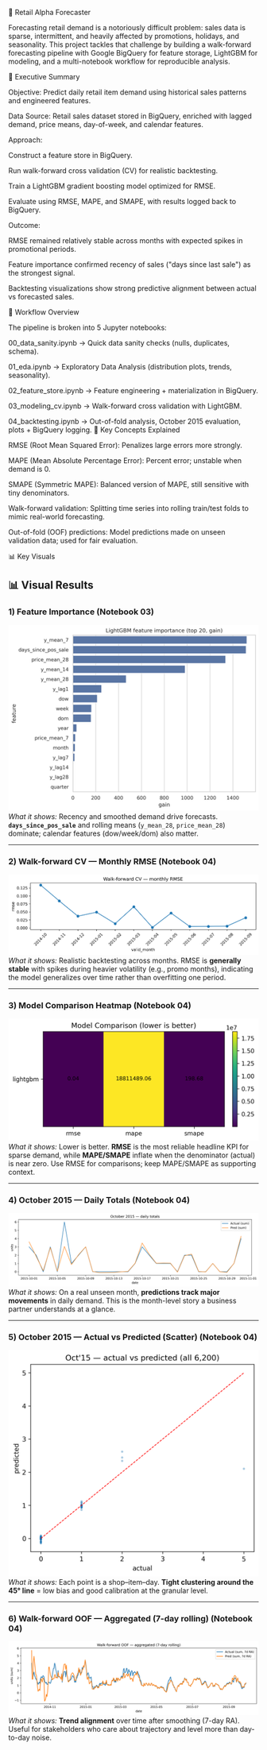 🛒 Retail Alpha Forecaster

Forecasting retail demand is a notoriously difficult problem: sales data is sparse, intermittent, and heavily affected by promotions, holidays, and seasonality.
This project tackles that challenge by building a walk-forward forecasting pipeline with Google BigQuery for feature storage, LightGBM for modeling, and a multi-notebook workflow for reproducible analysis.

🚀 Executive Summary

Objective: Predict daily retail item demand using historical sales patterns and engineered features.

Data Source: Retail sales dataset stored in BigQuery, enriched with lagged demand, price means, day-of-week, and calendar features.

Approach:

Construct a feature store in BigQuery.

Run walk-forward cross validation (CV) for realistic backtesting.

Train a LightGBM gradient boosting model optimized for RMSE.

Evaluate using RMSE, MAPE, and SMAPE, with results logged back to BigQuery.

Outcome:

RMSE remained relatively stable across months with expected spikes in promotional periods.

Feature importance confirmed recency of sales ("days since last sale") as the strongest signal.

Backtesting visualizations show strong predictive alignment between actual vs forecasted sales.

📂 Workflow Overview

The pipeline is broken into 5 Jupyter notebooks:

00_data_sanity.ipynb → Quick data sanity checks (nulls, duplicates, schema).

01_eda.ipynb → Exploratory Data Analysis (distribution plots, trends, seasonality).

02_feature_store.ipynb → Feature engineering + materialization in BigQuery.

03_modeling_cv.ipynb → Walk-forward cross validation with LightGBM.

04_backtesting.ipynb → Out-of-fold analysis, October 2015 evaluation, plots + BigQuery logging.
🔑 Key Concepts Explained

RMSE (Root Mean Squared Error): Penalizes large errors more strongly.

MAPE (Mean Absolute Percentage Error): Percent error; unstable when demand is 0.

SMAPE (Symmetric MAPE): Balanced version of MAPE, still sensitive with tiny denominators.

Walk-forward validation: Splitting time series into rolling train/test folds to mimic real-world forecasting.

Out-of-fold (OOF) predictions: Model predictions made on unseen validation data; used for fair evaluation.

📊 Key Visuals

## 📊 Visual Results

### 1) Feature Importance (Notebook 03)

![LightGBM Feature Importance](docs/feature_importance.png)
_What it shows:_ Recency and smoothed demand drive forecasts. **`days_since_pos_sale`** and rolling means (`y_mean_28`, `price_mean_28`) dominate; calendar features (dow/week/dom) also matter.

---

### 2) Walk-forward CV — Monthly RMSE (Notebook 04)

![Walk-forward CV — monthly RMSE](docs/walk_forward_rmse.png)
_What it shows:_ Realistic backtesting across months. RMSE is **generally stable** with spikes during heavier volatility (e.g., promo months), indicating the model generalizes over time rather than overfitting one period.

---

### 3) Model Comparison Heatmap (Notebook 04)

![Model Comparison Heatmap](docs/model_comparison.png)
_What it shows:_ Lower is better. **RMSE** is the most reliable headline KPI for sparse demand, while **MAPE/SMAPE** inflate when the denominator (actual) is near zero. Use RMSE for comparisons; keep MAPE/SMAPE as supporting context.

---

### 4) October 2015 — Daily Totals (Notebook 04)

![October 2015 — daily totals](docs/oct2015_daily_totals.png)
_What it shows:_ On a real unseen month, **predictions track major movements** in daily demand. This is the month-level story a business partner understands at a glance.

---

### 5) October 2015 — Actual vs Predicted (Scatter) (Notebook 04)

![October 2015 — actual vs predicted (scatter)](docs/oct2015_scatter.png)
_What it shows:_ Each point is a shop–item–day. **Tight clustering around the 45° line** = low bias and good calibration at the granular level.

---

### 6) Walk-forward OOF — Aggregated (7-day rolling) (Notebook 04)

![Walk-forward OOF — aggregated (7-day rolling)](docs/oof_rolling.png)
_What it shows:_ **Trend alignment** over time after smoothing (7-day RA). Useful for stakeholders who care about trajectory and level more than day-to-day noise.
